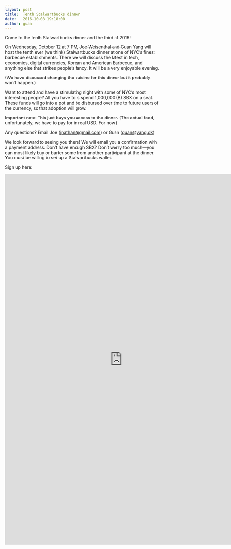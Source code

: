 ```yaml
---
layout: post
title:  Tenth Stalwartbucks dinner
date:   2016-10-08 19:18:00
author: guan
---
```


Come to the tenth Stalwartbucks dinner and the third of 2016!

On Wednesday, October 12 at 7 PM, <strike>Joe Weisenthal and </strike>Guan Yang will host the tenth ever (we think) Stalwartbucks dinner at one of NYC’s finest barbecue establishments. There we will discuss the latest in tech, economics, digital currencies, Korean and American Barbecue, and anything else that strikes people’s fancy. It will be a very enjoyable evening.

(We have discussed changing the cuisine for this dinner but it probably won’t happen.)

Want to attend and have a stimulating night with some of NYC’s most interesting people? All you have to is spend 1,000,000 (B) SBX on a seat. These funds will go into a pot and be disbursed over time to future users of the currency, so that adoption will grow.

Important note: This just buys you access to the dinner. (The actual food, unfortunately, we have to pay for in real USD. For now.)

Any questions? Email Joe (jnathan@gmail.com) or Guan (guan@yang.dk)

We look forward to seeing you there! We will email you a confirmation with a payment address. Don’t have enough SBX? Don’t worry too much—you can most likely buy or barter some from another participant at the dinner. You must be willing to set up a Stalwartbucks wallet.

Sign up here:

<iframe src="https://docs.google.com/forms/d/e/1FAIpQLSepkYNjpwNN86a3quNH5isXUkh9m6axNeWHDA29ZA9_WpLMxQ/viewform?embedded=true" width="760" height="1200" frameborder="0" marginheight="0" marginwidth="0">Loading...</iframe>
